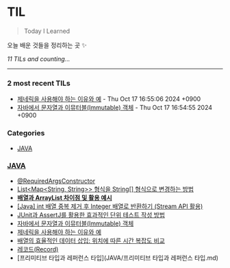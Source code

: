 # TIL
> Today I Learned

오늘 배운 것들을 정리하는 곳 ✨


_11 TILs and counting..._

---

### 2 most recent TILs

- [제네릭을 사용해야 하는 이유와 예](JAVA/WhyUseGenericsInJavaWithExamples.md) - Thu Oct 17 16:55:06 2024 +0900
- [자바에서 문자열과 이뮤터블(Immutable) 객체](JAVA/StringsAndImmutableObjectsInJava.md) - Thu Oct 17 16:54:55 2024 +0900

### Categories

- [JAVA](#JAVA)

### [JAVA](#JAVA)
- [@RequiredArgsConstructor](JAVA/@RequiredArgsConstructor.md)
- [List<Map<String, String>> 형식을 String[] 형식으로 변경하는 방법](JAVA/ConvertingListMapToStringArrayInJava.md)
- [**배열과 ArrayList 차이점 및 활용 예시**](JAVA/DifferencesBetweenArraysAndArrayListsWithExamples.md)
- [[Java] int 배열 중복 제거 후 Integer 배열로 반환하기 (Stream API 활용)](JAVA/DistinctArrayExample.md)
- [JUnit과 AssertJ를 활용한 효과적인 단위 테스트 작성 방법](JAVA/EffectiveUnitTestingWithJUnitAndAssertJ.md)
- [자바에서 문자열과 이뮤터블(Immutable) 객체](JAVA/StringsAndImmutableObjectsInJava.md)
- [제네릭을 사용해야 하는 이유와 예](JAVA/WhyUseGenericsInJavaWithExamples.md)
- [배열의 효율적인 데이터 삽입: 위치에 따른 시간 복잡도 비교](JAVA/array-insertion-time-complexity.md)
- [레코드(Record)](JAVA/레코드(Record).md)
- [프리미티브 타입과 레퍼런스 타입](JAVA/프리미티브 타입과 레퍼런스 타입.md)


